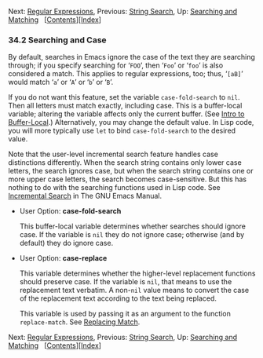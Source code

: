 

Next: [Regular Expressions](Regular-Expressions.html), Previous: [String Search](String-Search.html), Up: [Searching and Matching](Searching-and-Matching.html)   \[[Contents](index.html#SEC_Contents "Table of contents")]\[[Index](Index.html "Index")]

### 34.2 Searching and Case

By default, searches in Emacs ignore the case of the text they are searching through; if you specify searching for ‘`FOO`’, then ‘`Foo`’ or ‘`foo`’ is also considered a match. This applies to regular expressions, too; thus, ‘`[aB]`’ would match ‘`a`’ or ‘`A`’ or ‘`b`’ or ‘`B`’.

If you do not want this feature, set the variable `case-fold-search` to `nil`. Then all letters must match exactly, including case. This is a buffer-local variable; altering the variable affects only the current buffer. (See [Intro to Buffer-Local](Intro-to-Buffer_002dLocal.html).) Alternatively, you may change the default value. In Lisp code, you will more typically use `let` to bind `case-fold-search` to the desired value.

Note that the user-level incremental search feature handles case distinctions differently. When the search string contains only lower case letters, the search ignores case, but when the search string contains one or more upper case letters, the search becomes case-sensitive. But this has nothing to do with the searching functions used in Lisp code. See [Incremental Search](https://www.gnu.org/software/emacs/manual/html_node/emacs/Incremental-Search.html#Incremental-Search) in The GNU Emacs Manual.

*   User Option: **case-fold-search**

    This buffer-local variable determines whether searches should ignore case. If the variable is `nil` they do not ignore case; otherwise (and by default) they do ignore case.

<!---->

*   User Option: **case-replace**

    This variable determines whether the higher-level replacement functions should preserve case. If the variable is `nil`, that means to use the replacement text verbatim. A non-`nil` value means to convert the case of the replacement text according to the text being replaced.

    This variable is used by passing it as an argument to the function `replace-match`. See [Replacing Match](Replacing-Match.html).

Next: [Regular Expressions](Regular-Expressions.html), Previous: [String Search](String-Search.html), Up: [Searching and Matching](Searching-and-Matching.html)   \[[Contents](index.html#SEC_Contents "Table of contents")]\[[Index](Index.html "Index")]
